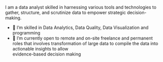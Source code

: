 I am a data analyst skilled in harnessing various tools and technologies to gather, structure, and scrutinize data to empower strategic decision-making.

  - 🌱 I’m skilled in Data Analytics, Data Quality, Data Visualization and programming
  - 👯 I’m currently open to remote and on-site freelance and permanent roles that involves transformation of large data to compile the data into actionable insights to allow    
        evidence-based decision making


